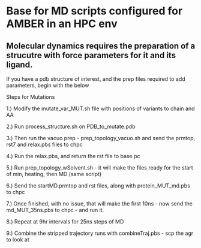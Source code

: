 # Base for MD scripts configured for AMBER in an HPC env

## Molecular dynamics requires the preparation of a strucutre with force parameters for it and its ligand. 
If you have a pdb structure of interest, and the prep files required to add parameters, begin with the below

Steps for Mutations

1.) Modify the mutate_var_MUT.sh file with positions of variants to chain and AA

2.) Run process_structure.sh on PDB_to_mutate.pdb

3.) Then run the vacuo prep - prep_topology_vacuo.sh and send the prmtop, rst7 and relax.pbs files to chpc

4.) Run the relax.pbs, and return the rst file to base pc

5.) Run prep_topology_wSolvent.sh - it will make the files ready for the start of min, heating, then MD (same script)

6.) Send the startMD.prmtop and rst files, along with protein_MUT_md.pbs to chpc

7.) Once finished, with no issue, that will make the first 10ns - now send the md_MUT_35ns.pbs to chpc - and run it. 

8.) Repeat at 9hr intervals for 25ns steps of MD

9.) Combine the stripped trajectory runs with combineTraj.pbs - scp the agr to look at
